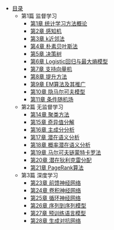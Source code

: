 * [目录](README.md)
    * 第1篇 监督学习
      * [第1章 统计学习方法概论](chapter01/ch01.md)
      * [第2章 感知机](chapter02/ch02.md)
      * [第3章 k近邻法](chapter03/ch03.md)
      * [第4章 朴素贝叶斯法](chapter04/ch04.md)
      * [第5章 决策树](chapter05/ch05.md)
      * [第6章 Logistic回归与最大熵模型](chapter06/ch06.md)
      * [第7章 支持向量机](chapter07/ch07.md)
      * [第8章 提升方法](chapter08/ch08.md)
      * [第9章 EM算法及其推广](chapter09/ch09.md)
      * [第10章 隐马尔可夫模型](chapter10/ch10.md)
      * [第11章 条件随机场](chapter11/ch11.md)
    * 第2篇 无监督学习
      * [第14章 聚类方法](part02/chapter14/ch14.md)
      * [第15章 奇异值分解](part02/chapter15/ch15.md)
      * [第16章 主成分分析](part02/chapter16/ch16.md)
      * [第17章 潜在语义分析](part02/chapter17/ch17.md)
      * [第18章 概率潜在语义分析](part02/chapter18/ch18.md)
      * [第19章 马尔可夫链蒙特卡罗法](part02/chapter19/ch19.md)
      * [第20章 潜在狄利克雷分配](part02/chapter20/ch20.md)
      * [第21章 PageRank算法](part02/chapter21/ch21.md)
    * 第3篇 深度学习
      * [第23章 前馈神经网络](part03/chapter23/ch23.md)
      * [第24章 卷积神经网络](part03/chapter24/ch24.md)
      * [第25章 循环神经网络](part03/chapter25/ch25.md)
      * [第26章 序列到序列模型](part03/chapter26/ch26.md)
      * [第27章 预训练语言模型](part03/chapter27/ch27.md)
      * [第28章 生成对抗网络](part03/chapter28/ch28.md)
